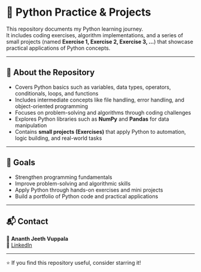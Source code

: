 # 🐍 Python Practice & Projects

This repository documents my Python learning journey.  
It includes coding exercises, algorithm implementations, and a series of small projects (named **Exercise 1, Exercise 2, Exercise 3, ...**) that showcase practical applications of Python concepts.

---

## 📌 About the Repository
- Covers Python basics such as variables, data types, operators, conditionals, loops, and functions  
- Includes intermediate concepts like file handling, error handling, and object-oriented programming  
- Focuses on problem-solving and algorithms through coding challenges  
- Explores Python libraries such as **NumPy** and **Pandas** for data manipulation  
- Contains **small projects (Exercises)** that apply Python to automation, logic building, and real-world tasks  

---

## 🎯 Goals
- Strengthen programming fundamentals  
- Improve problem-solving and algorithmic skills  
- Apply Python through hands-on exercises and mini projects  
- Build a portfolio of Python code and practical applications  

---

## 📬 Contact
👤 **Ananth Jeeth Vuppala**  
🔗 [LinkedIn](https://www.linkedin.com/in/ananth-jeeth-vuppala-8bb499334)  

---
⭐ If you find this repository useful, consider starring it!
